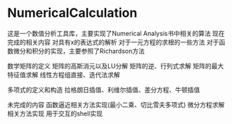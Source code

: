 # NumericalCalculation
这是一个数值分析工具库，主要实现了Numerical Analysis书中相关的算法
现在完成的相关内容
对具有x的表达式的解析
对于一元方程的求根的一些方法
对于函数微分和积分的实现，主要参照了Richardson方法

数学矩阵的定义
矩阵的高斯消元以及LU分解
矩阵的逆、行列式求解
矩阵的最大特征值求解
线性方程组直接、迭代法求解

多项式的定义和构造
拉格朗日插值、利维尔插值、差分方程、牛顿插值


未完成的内容
函数逼近相关方法实现(最小二乘、切比雪夫多项式)
微分方程求解相关方法实现
用于交互的shell实现
